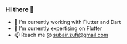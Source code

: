### Hi there 👋

- 🔭 I’m currently working with Flutter and Dart
- 🌱 I’m currently expertising on Flutter
- 📫 Reach me @ subair.zufi@gmail.com
